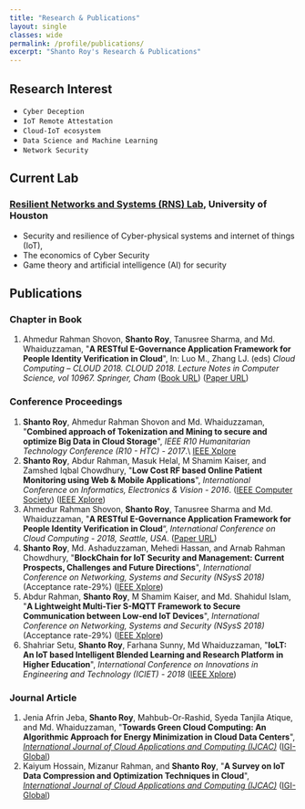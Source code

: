 ```yaml
---
title: "Research & Publications"
layout: single
classes: wide
permalink: /profile/publications/
excerpt: "Shanto Roy's Research & Publications"
---
```


## Research Interest
* `Cyber Deception`
* `IoT Remote Attestation`
* `Cloud-IoT ecosystem`
* `Data Science and Machine Learning`
* `Network Security`

## Current Lab
### [Resilient Networks and Systems (RNS) Lab](http://aronlaszka.com/lab.html), University of Houston
* Security and resilience of Cyber-physical systems and internet of things (IoT), 
* The economics of Cyber Security
* Game theory and artificial intelligence (AI) for security

## Publications
### Chapter in Book
1. Ahmedur Rahman Shovon, **Shanto Roy**, Tanusree Sharma, and Md. Whaiduzzaman, "**A RESTful E-Governance Application Framework for People Identity Verification in Cloud**", In: Luo M., Zhang LJ. (eds) _Cloud Computing – CLOUD 2018. CLOUD 2018. Lecture Notes in Computer Science, vol 10967. Springer, Cham_ ([Book URL](https://www.springer.com/us/book/9783319942940)) ([Paper URL](https://link.springer.com/chapter/10.1007/978-3-319-94295-7_19))

### Conference Proceedings
1. **Shanto Roy**, Ahmedur Rahman Shovon and Md. Whaiduzzaman, "**Combined approach of Tokenization and Mining to secure and optimize Big Data in Cloud Storage**", _IEEE R10 Humanitarian Technology Conference (R10 - HTC) - 2017_.\\
[IEEE Xplore](http://ieeexplore.ieee.org/document/8288912/)
2. **Shanto Roy**, Abdur Rahman, Masuk Helal, M Shamim Kaiser, and Zamshed Iqbal Chowdhury, "**Low Cost RF based Online Patient Monitoring using Web & Mobile Applications**", _International Conference on Informatics, Electronics & Vision - 2016_. ([IEEE Computer Society](https://www.computer.org/csdl/proceedings/iciev/2016/1269/00/07760125-abs.html)) ([IEEE Xplore](http://ieeexplore.ieee.org/abstract/document/7760125/))
3. Ahmedur Rahman Shovon, **Shanto Roy**, Tanusree Sharma and Md. Whaiduzzaman, "**A RESTful E-Governance Application Framework for People Identity Verification in Cloud**“, _International Conference on Cloud Computing - 2018, Seattle, USA_. ([Paper URL](https://link.springer.com/chapter/10.1007/978-3-319-94295-7_19))
4. **Shanto Roy**, Md. Ashaduzzaman, Mehedi Hassan, and Arnab Rahman Chowdhury, "**BlockChain for IoT Security and Management: Current Prospects, Challenges and Future Directions**", _International Conference on Networking, Systems and Security (NSysS 2018)_  (Acceptance rate-29%)  ([IEEE Xplore](https://ieeexplore.ieee.org/document/8631365))
5. Abdur Rahman, **Shanto Roy**, M Shamim Kaiser, and Md. Shahidul Islam, "**A Lightweight Multi-Tier S-MQTT Framework to Secure Communication between Low-end IoT Devices**", _International Conference on Networking, Systems and Security (NSysS 2018)_  (Acceptance rate-29%)  ([IEEE Xplore](https://ieeexplore.ieee.org/document/8631379))
6. Shahriar Setu, **Shanto Roy**, Farhana Sunny, Md Whaiduzzaman, "**IoLT: An IoT based Intelligent Blended Learning and Research Platform in Higher Education**", _International Conference on Innovations in Engineering and Technology (ICIET) - 2018_  ([IEEE Xplore](https://ieeexplore.ieee.org/abstract/document/8660931))

### Journal Article
1. Jenia Afrin Jeba, **Shanto Roy**, Mahbub-Or-Rashid, Syeda Tanjila Atique, and Md. Whaiduzzaman,  "**Towards Green Cloud Computing: An Algorithmic Approach for Energy Minimization in Cloud Data Centers**", _[International Journal of Cloud Applications and Computing (IJCAC)](https://www.igi-global.com/journal/international-journal-cloud-applications-computing/41974)_ ([IGI-Global](https://www.igi-global.com/article/towards-green-cloud-computing-an-algorithmic-approach-for-energy-minimization-in-cloud-data-centers/218154))
2. Kaiyum Hossain, Mizanur Rahman, and **Shanto Roy**, "**A Survey on IoT Data Compression and Optimization Techniques in Cloud**", _[International Journal of Cloud Applications and Computing (IJCAC)](https://www.igi-global.com/journal/international-journal-cloud-applications-computing/41974)_ ([IGI-Global](https://www.igi-global.com/article/iot-data-compression-and-optimization-techniques-in-cloud-storage/225831))


